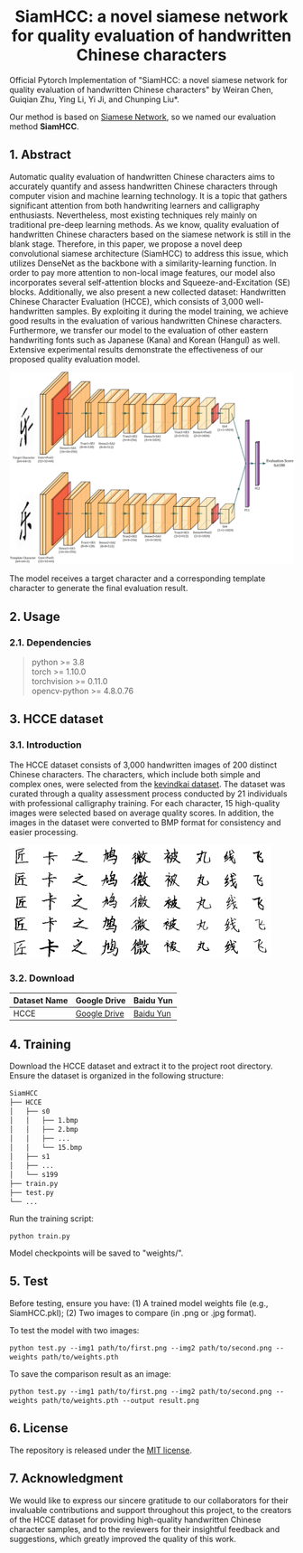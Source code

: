 <div align=center>

# SiamHCC: a novel siamese network for quality evaluation of handwritten Chinese characters

</div>

Official Pytorch Implementation of "SiamHCC: a novel siamese network for quality evaluation of handwritten Chinese characters" by Weiran Chen, Guiqian Zhu, Ying Li, Yi Ji, and Chunping Liu*.

Our method is based on [Siamese Network](https://arxiv.org/abs/2011.10566), so we named our evaluation method **SiamHCC**.

## 1. Abstract 

Automatic quality evaluation of handwritten Chinese characters aims to accurately quantify and assess handwritten Chinese characters through computer vision and machine learning technology. It is a topic that gathers significant attention from both handwriting learners and calligraphy enthusiasts. Nevertheless, most existing techniques rely mainly on traditional pre-deep learning methods. As we know, quality evaluation of handwritten Chinese characters based on the siamese network is still in the blank stage. Therefore, in this paper, we propose a novel deep convolutional siamese architecture (SiamHCC) to address this issue, which utilizes DenseNet as the backbone with a similarity-learning function. In order to pay more attention to non-local image features, our model also incorporates several self-attention blocks and Squeeze-and-Excitation (SE) blocks. Additionally, we also present a new collected dataset: Handwritten Chinese Character Evaluation (HCCE), which consists of 3,000 well-handwritten samples. By exploiting it during the model training, we achieve good results in the evaluation of various handwritten Chinese characters. Furthermore, we transfer our model to the evaluation of other eastern handwriting fonts such as Japanese (Kana) and Korean (Hangul) as well. Extensive experimental results demonstrate the effectiveness of our proposed quality evaluation model.

![](/Paper_IMG/mainmodel.png)

The model receives a target character and a corresponding template character to generate the final evaluation result.

## 2. Usage
### 2.1. Dependencies
>python >= 3.8  
>torch >= 1.10.0  
>torchvision >= 0.11.0  
>opencv-python >= 4.8.0.76


## 3. HCCE dataset
### 3.1. Introduction
The HCCE dataset consists of 3,000 handwritten images of 200 distinct Chinese characters. The characters, which include both simple and complex ones, were selected from the [kevindkai dataset](https://github.com/kevindkai/paper). The dataset was curated through a quality assessment process conducted by 21 individuals with professional calligraphy training. For each character, 15 high-quality images were selected based on average quality scores. In addition, the images in the dataset were converted to BMP format for consistency and easier processing.

![](/Paper_IMG/Dataset_example.png)


### 3.2. Download

  | Dataset Name                               | Google Drive                                                              | Baidu Yun                                                             |
  | -------------------------------------- | ---------------------------------------------------------------------- | --------------------------------------------------------------------- |
  | HCCE | [Google Drive](https://drive.google.com/file/d/188NskMGmKBs2fjeg15PeRvn8rqmlqCNH/view?usp=drive_link) | [Baidu Yun](https://pan.baidu.com/s/13oOMwngLhHSlo7TrPHRXcw?pwd=wt5s) |


## 4. Training
Download the HCCE dataset and extract it to the project root directory. Ensure the dataset is organized in the following structure:

    SiamHCC
    ├── HCCE
    │   ├── s0
    │   │   ├── 1.bmp
    │   │   ├── 2.bmp
    │   │   ├── ...
    │   │   └── 15.bmp
    │   ├── s1
    │   ├── ...
    │   └── s199
    ├── train.py
    ├── test.py
    └── ...

Run the training script:

    python train.py

Model checkpoints will be saved to "weights/".

## 5. Test

Before testing, ensure you have: (1) A trained model weights file (e.g., SiamHCC.pkl); (2) Two images to compare (in .png or .jpg format).

To test the model with two images:

    python test.py --img1 path/to/first.png --img2 path/to/second.png --weights path/to/weights.pth


To save the comparison result as an image:

    python test.py --img1 path/to/first.png --img2 path/to/second.png --weights path/to/weights.pth --output result.png

## 6. License
The repository is released under the [MIT license](LICENSE).

## 7. Acknowledgment
We would like to express our sincere gratitude to our collaborators for their invaluable contributions and support throughout this project, to the creators of the HCCE dataset for providing high-quality handwritten Chinese character samples, and to the reviewers for their insightful feedback and suggestions, which greatly improved the quality of this work.






